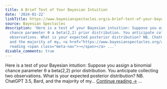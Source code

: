 ```yaml
---
title: A Brief Test of Your Bayesian Intuition
date: '2024-01-22'
linkTitle: https://www.bayesianspectacles.org/a-brief-test-of-your-bayesian-intuition/
source: Bayesian Spectacles
description: 'Here is a test of your Bayesian intuition: Suppose you assign a binomial
  chance parameter θ a beta(2,2) prior distribution. You anticipate collecting two
  observations. What is your expected posterior distribution? NB. ChatGPT 3.5, Bard,
  and the majority of my… <a href="https://www.bayesianspectacles.org/a-brief-test-of-your-bayesian-intuition/">Continue
  reading <span class="meta-nav">→</span></a> ...'
disable_comments: true
---
```

Here is a test of your Bayesian intuition: Suppose you assign a binomial chance parameter θ a beta(2,2) prior distribution. You anticipate collecting two observations. What is your expected posterior distribution? NB. ChatGPT 3.5, Bard, and the majority of my… <a href="https://www.bayesianspectacles.org/a-brief-test-of-your-bayesian-intuition/">Continue reading <span class="meta-nav">→</span></a> ...